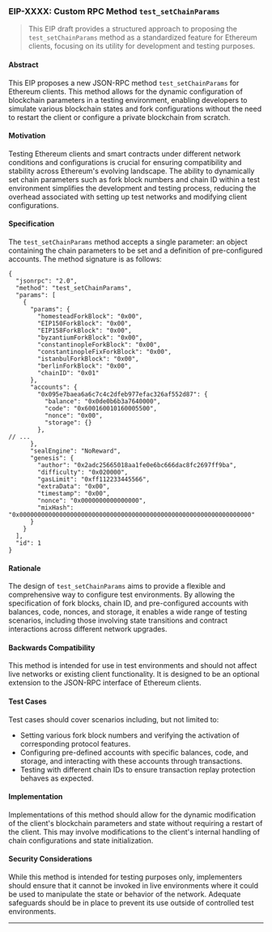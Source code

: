 ### EIP-XXXX: Custom RPC Method `test_setChainParams`

> This EIP draft provides a structured approach to proposing the `test_setChainParams` method as a standardized feature for Ethereum clients, focusing on its utility for development and testing purposes.


#### Abstract

This EIP proposes a new JSON-RPC method `test_setChainParams` for Ethereum clients. This method allows for the dynamic configuration of blockchain parameters in a testing environment, enabling developers to simulate various blockchain states and fork configurations without the need to restart the client or configure a private blockchain from scratch.

#### Motivation

Testing Ethereum clients and smart contracts under different network conditions and configurations is crucial for ensuring compatibility and stability across Ethereum's evolving landscape. The ability to dynamically set chain parameters such as fork block numbers and chain ID within a test environment simplifies the development and testing process, reducing the overhead associated with setting up test networks and modifying client configurations.

#### Specification

The `test_setChainParams` method accepts a single parameter: an object containing the chain parameters to be set and a definition of pre-configured accounts. The method signature is as follows:

```jsonc
{
  "jsonrpc": "2.0",
  "method": "test_setChainParams",
  "params": [
    {
      "params": {
        "homesteadForkBlock": "0x00",
        "EIP150ForkBlock": "0x00",
        "EIP158ForkBlock": "0x00",
        "byzantiumForkBlock": "0x00",
        "constantinopleForkBlock": "0x00",
        "constantinopleFixForkBlock": "0x00",
        "istanbulForkBlock": "0x00",
        "berlinForkBlock": "0x00",
        "chainID": "0x01"
      },
      "accounts": {
        "0x095e7baea6a6c7c4c2dfeb977efac326af552d87": {
          "balance": "0x0de0b6b3a7640000",
          "code": "0x600160010160005500",
          "nonce": "0x00",
          "storage": {}
        },
// ...
      },
      "sealEngine": "NoReward",
      "genesis": {
        "author": "0x2adc25665018aa1fe0e6bc666dac8fc2697ff9ba",
        "difficulty": "0x020000",
        "gasLimit": "0xff112233445566",
        "extraData": "0x00",
        "timestamp": "0x00",
        "nonce": "0x0000000000000000",
        "mixHash": "0x0000000000000000000000000000000000000000000000000000000000000000"
      }
    }
  ],
  "id": 1
}
```

#### Rationale

The design of `test_setChainParams` aims to provide a flexible and comprehensive way to configure test environments. By allowing the specification of fork blocks, chain ID, and pre-configured accounts with balances, code, nonces, and storage, it enables a wide range of testing scenarios, including those involving state transitions and contract interactions across different network upgrades.

#### Backwards Compatibility

This method is intended for use in test environments and should not affect live networks or existing client functionality. It is designed to be an optional extension to the JSON-RPC interface of Ethereum clients.

#### Test Cases

Test cases should cover scenarios including, but not limited to:
- Setting various fork block numbers and verifying the activation of corresponding protocol features.
- Configuring pre-defined accounts with specific balances, code, and storage, and interacting with these accounts through transactions.
- Testing with different chain IDs to ensure transaction replay protection behaves as expected.

#### Implementation

Implementations of this method should allow for the dynamic modification of the client's blockchain parameters and state without requiring a restart of the client. This may involve modifications to the client's internal handling of chain configurations and state initialization.

#### Security Considerations

While this method is intended for testing purposes only, implementers should ensure that it cannot be invoked in live environments where it could be used to manipulate the state or behavior of the network. Adequate safeguards should be in place to prevent its use outside of controlled test environments.

---

